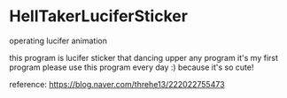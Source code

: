 # HellTakerLuciferSticker
operating lucifer animation

this program is lucifer sticker that dancing upper any program
it's my first program
please use this program every day :)
because it's so cute!

reference:
https://blog.naver.com/threhe13/222022755473
